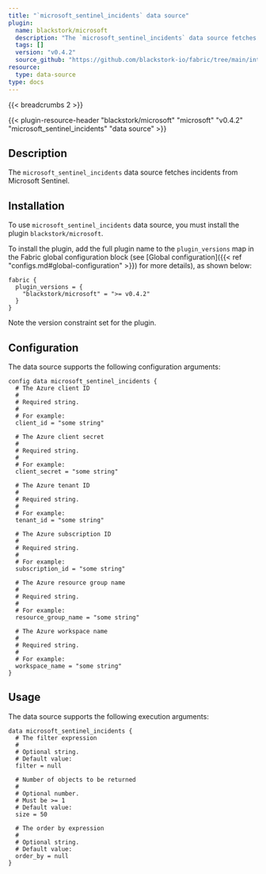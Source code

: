 ```yaml
---
title: "`microsoft_sentinel_incidents` data source"
plugin:
  name: blackstork/microsoft
  description: "The `microsoft_sentinel_incidents` data source fetches incidents from Microsoft Sentinel"
  tags: []
  version: "v0.4.2"
  source_github: "https://github.com/blackstork-io/fabric/tree/main/internal/microsoft/"
resource:
  type: data-source
type: docs
---
```


{{< breadcrumbs 2 >}}

{{< plugin-resource-header "blackstork/microsoft" "microsoft" "v0.4.2" "microsoft_sentinel_incidents" "data source" >}}

## Description
The `microsoft_sentinel_incidents` data source fetches incidents from Microsoft Sentinel.

## Installation

To use `microsoft_sentinel_incidents` data source, you must install the plugin `blackstork/microsoft`.

To install the plugin, add the full plugin name to the `plugin_versions` map in the Fabric global configuration block (see [Global configuration]({{< ref "configs.md#global-configuration" >}}) for more details), as shown below:

```hcl
fabric {
  plugin_versions = {
    "blackstork/microsoft" = ">= v0.4.2"
  }
}
```

Note the version constraint set for the plugin.

## Configuration

The data source supports the following configuration arguments:

```hcl
config data microsoft_sentinel_incidents {
  # The Azure client ID
  #
  # Required string.
  #
  # For example:
  client_id = "some string"

  # The Azure client secret
  #
  # Required string.
  #
  # For example:
  client_secret = "some string"

  # The Azure tenant ID
  #
  # Required string.
  #
  # For example:
  tenant_id = "some string"

  # The Azure subscription ID
  #
  # Required string.
  #
  # For example:
  subscription_id = "some string"

  # The Azure resource group name
  #
  # Required string.
  #
  # For example:
  resource_group_name = "some string"

  # The Azure workspace name
  #
  # Required string.
  #
  # For example:
  workspace_name = "some string"
}
```

## Usage

The data source supports the following execution arguments:

```hcl
data microsoft_sentinel_incidents {
  # The filter expression
  #
  # Optional string.
  # Default value:
  filter = null

  # Number of objects to be returned
  #
  # Optional number.
  # Must be >= 1
  # Default value:
  size = 50

  # The order by expression
  #
  # Optional string.
  # Default value:
  order_by = null
}
```